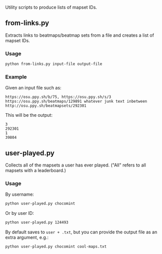 Utility scripts to produce lists of mapset IDs.

## from-links.py

Extracts links to beatmaps/beatmap sets from a file and
creates a list of mapset IDs.

### Usage

```bash
python from-links.py input-file output-file
```

### Example

Given an input file such as:

```
https://osu.ppy.sh/b/75, https://osu.ppy.sh/s/3
https://osu.ppy.sh/beatmaps/129891 whatever junk text inbetween
http://osu.ppy.sh/beatmapsets/292301
```

This will be the output:

```
3
292301
1
39804
```

## user-played.py

Collects all of the mapsets a user has ever played.
("All" refers to all mapsets with a leaderboard.)

### Usage

By username:

```bash
python user-played.py chocomint
```

Or by user ID:

```bash
python user-played.py 124493
```

By default saves to `user + .txt`, but you can provide
the output file as an extra argument, e.g.:

```bash
python user-played.py chocomint cool-maps.txt
```

